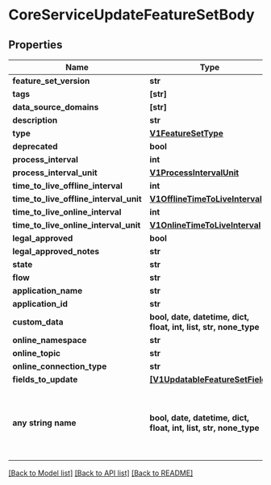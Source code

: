 # CoreServiceUpdateFeatureSetBody


## Properties
Name | Type | Description | Notes
------------ | ------------- | ------------- | -------------
**feature_set_version** | **str** |  | [optional] 
**tags** | **[str]** |  | [optional] 
**data_source_domains** | **[str]** |  | [optional] 
**description** | **str** |  | [optional] 
**type** | [**V1FeatureSetType**](V1FeatureSetType.md) |  | [optional] 
**deprecated** | **bool** |  | [optional] 
**process_interval** | **int** |  | [optional] 
**process_interval_unit** | [**V1ProcessIntervalUnit**](V1ProcessIntervalUnit.md) |  | [optional] 
**time_to_live_offline_interval** | **int** |  | [optional] 
**time_to_live_offline_interval_unit** | [**V1OfflineTimeToLiveInterval**](V1OfflineTimeToLiveInterval.md) |  | [optional] 
**time_to_live_online_interval** | **int** |  | [optional] 
**time_to_live_online_interval_unit** | [**V1OnlineTimeToLiveInterval**](V1OnlineTimeToLiveInterval.md) |  | [optional] 
**legal_approved** | **bool** |  | [optional] 
**legal_approved_notes** | **str** |  | [optional] 
**state** | **str** |  | [optional] 
**flow** | **str** |  | [optional] 
**application_name** | **str** |  | [optional] 
**application_id** | **str** |  | [optional] 
**custom_data** | **bool, date, datetime, dict, float, int, list, str, none_type** |  | [optional] 
**online_namespace** | **str** |  | [optional] 
**online_topic** | **str** |  | [optional] 
**online_connection_type** | **str** |  | [optional] 
**fields_to_update** | [**[V1UpdatableFeatureSetField]**](V1UpdatableFeatureSetField.md) |  | [optional] 
**any string name** | **bool, date, datetime, dict, float, int, list, str, none_type** | any string name can be used but the value must be the correct type | [optional]

[[Back to Model list]](../README.md#documentation-for-models) [[Back to API list]](../README.md#documentation-for-api-endpoints) [[Back to README]](../README.md)


